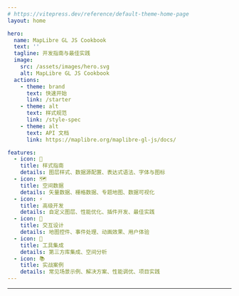 ```yaml
---
# https://vitepress.dev/reference/default-theme-home-page
layout: home

hero:
  name: MapLibre GL JS Cookbook
  text: ''
  tagline: 开发指南与最佳实践
  image:
    src: /assets/images/hero.svg
    alt: MapLibre GL JS Cookbook
  actions:
    - theme: brand
      text: 快速开始
      link: /starter
    - theme: alt
      text: 样式规范
      link: /style-spec
    - theme: alt
      text: API 文档
      link: https://maplibre.org/maplibre-gl-js/docs/

features:
  - icon: 📍
    title: 样式指南
    details: 图层样式、数据源配置、表达式语法、字体与图标
  - icon: 🗺️
    title: 空间数据
    details: 矢量数据、栅格数据、专题地图、数据可视化
  - icon: ⚡
    title: 高级开发
    details: 自定义图层、性能优化、插件开发、最佳实践
  - icon: 🎨
    title: 交互设计
    details: 地图控件、事件处理、动画效果、用户体验
  - icon: 🔧
    title: 工具集成
    details: 第三方库集成、空间分析
  - icon: 📚
    title: 实战案例
    details: 常见场景示例、解决方案、性能调优、项目实践
---
```


---

&nbsp;

<MapLibreMap />
